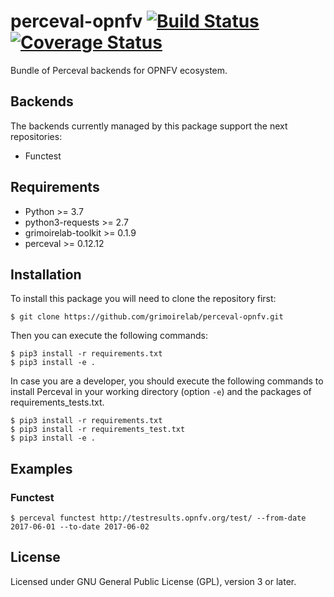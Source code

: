 # perceval-opnfv [![Build Status](https://github.com/chaoss/grimoirelab-perceval-opnfv/workflows/build/badge.svg)](https://github.com/chaoss/grimoirelab-perceval-opnfv/actions?query=workflow:build+branch:master+event:push) [![Coverage Status](https://img.shields.io/coveralls/chaoss/grimoirelab-perceval-opnfv.svg)](https://coveralls.io/r/chaoss/grimoirelab-perceval-opnfv?branch=master)

Bundle of Perceval backends for OPNFV ecosystem.

## Backends

The backends currently managed by this package support the next repositories:

* Functest

## Requirements

* Python >= 3.7
* python3-requests >= 2.7
* grimoirelab-toolkit >= 0.1.9
* perceval >= 0.12.12

## Installation

To install this package you will need to clone the repository first:

```
$ git clone https://github.com/grimoirelab/perceval-opnfv.git
```

Then you can execute the following commands:
```
$ pip3 install -r requirements.txt
$ pip3 install -e .
```

In case you are a developer, you should execute the following commands to install Perceval in your working directory (option `-e`) and the packages of requirements_tests.txt.
```
$ pip3 install -r requirements.txt
$ pip3 install -r requirements_test.txt
$ pip3 install -e .
```

## Examples

### Functest

```
$ perceval functest http://testresults.opnfv.org/test/ --from-date 2017-06-01 --to-date 2017-06-02
```

## License

Licensed under GNU General Public License (GPL), version 3 or later.
